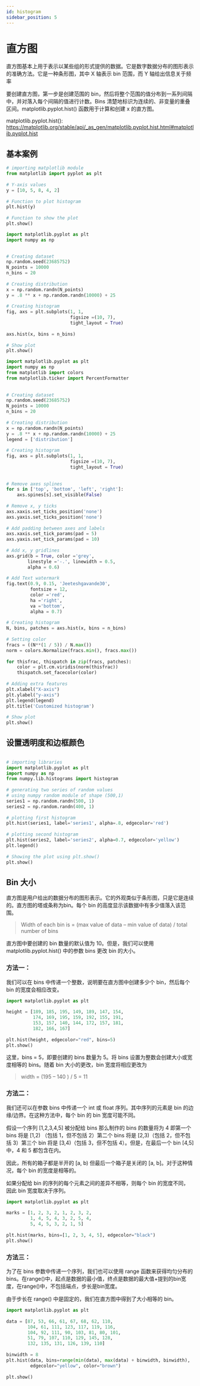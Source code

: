 ```yaml
---
id: histogram
sidebar_position: 5
---
```


# 直方图


直方图基本上用于表示以某些组的形式提供的数据。它是数字数据分布的图形表示的准确方法。它是一种条形图，其中 X 轴表示 bin 范围，而 Y 轴给出信息关于频率

要创建直方图，第一步是创建范围的 bin，然后将整个范围的值分布到一系列间隔中，并对落入每个间隔的值进行计数。Bins 清楚地标识为连续的、非变量的重叠区间。matplotlib.pyplot.hist() 函数用于计算和创建 x 的直方图。

matplotlib.pyplot.hist(): https://matplotlib.org/stable/api/_as_gen/matplotlib.pyplot.hist.html#matplotlib.pyplot.hist


## 基本案例

```python
# importing matplotlib module
from matplotlib import pyplot as plt
 
# Y-axis values
y = [10, 5, 8, 4, 2]
 
# Function to plot histogram
plt.hist(y)
 
# Function to show the plot
plt.show()
```


```python
import matplotlib.pyplot as plt
import numpy as np

 
# Creating dataset
np.random.seed(23685752)
N_points = 10000
n_bins = 20
 
# Creating distribution
x = np.random.randn(N_points)
y = .8 ** x + np.random.randn(10000) + 25
 
# Creating histogram
fig, axs = plt.subplots(1, 1,
                        figsize =(10, 7),
                        tight_layout = True)
 
axs.hist(x, bins = n_bins)
 
# Show plot
plt.show()
```


```python
import matplotlib.pyplot as plt
import numpy as np
from matplotlib import colors
from matplotlib.ticker import PercentFormatter
 
 
# Creating dataset
np.random.seed(23685752)
N_points = 10000
n_bins = 20
 
# Creating distribution
x = np.random.randn(N_points)
y = .8 ** x + np.random.randn(10000) + 25
legend = ['distribution']
 
# Creating histogram
fig, axs = plt.subplots(1, 1,
                        figsize =(10, 7),
                        tight_layout = True)
 
 
# Remove axes splines
for s in ['top', 'bottom', 'left', 'right']:
    axs.spines[s].set_visible(False)
 
# Remove x, y ticks
axs.xaxis.set_ticks_position('none')
axs.yaxis.set_ticks_position('none')
   
# Add padding between axes and labels
axs.xaxis.set_tick_params(pad = 5)
axs.yaxis.set_tick_params(pad = 10)
 
# Add x, y gridlines
axs.grid(b = True, color ='grey',
        linestyle ='-.', linewidth = 0.5,
        alpha = 0.6)
 
# Add Text watermark
fig.text(0.9, 0.15, 'Jeeteshgavande30',
         fontsize = 12,
         color ='red',
         ha ='right',
         va ='bottom',
         alpha = 0.7)
 
# Creating histogram
N, bins, patches = axs.hist(x, bins = n_bins)
 
# Setting color
fracs = ((N**(1 / 5)) / N.max())
norm = colors.Normalize(fracs.min(), fracs.max())
 
for thisfrac, thispatch in zip(fracs, patches):
    color = plt.cm.viridis(norm(thisfrac))
    thispatch.set_facecolor(color)
 
# Adding extra features   
plt.xlabel("X-axis")
plt.ylabel("y-axis")
plt.legend(legend)
plt.title('Customized histogram')
 
# Show plot
plt.show()
```

## 设置透明度和边框颜色

```python

# importing libraries
import matplotlib.pyplot as plt
import numpy as np
from numpy.lib.histograms import histogram
 
# generating two series of random values
# using numpy random module of shape (500,1)
series1 = np.random.randn(500, 1)
series2 = np.random.randn(400, 1)
 
# plotting first histogram
plt.hist(series1, label='series1', alpha=.8, edgecolor='red')
 
# plotting second histogram
plt.hist(series2, label='series2', alpha=0.7, edgecolor='yellow')
plt.legend()
 
# Showing the plot using plt.show()
plt.show()
```

## Bin 大小

直方图是用户给出的数据分布的图形表示。它的外观类似于条形图，只是它是连续的。直方图的塔或条称为bin。每个 bin 的高度显示该数据中有多少值落入该范围。

> Width of each bin is = (max value of data – min value of data) / total number of bins 

直方图中要创建的 bin 数量的默认值为 10。但是，我们可以使用 matplotlib.pyplot.hist() 中的参数 bins 更改 bin 的大小。

### 方法一：

我们可以在 bins 中传递一个整数，说明要在直方图中创建多少个 bin，然后每个 bin 的宽度会相应改变。

```python
import matplotlib.pyplot as plt
  
height = [189, 185, 195, 149, 189, 147, 154, 
          174, 169, 195, 159, 192, 155, 191, 
          153, 157, 140, 144, 172, 157, 181, 
          182, 166, 167]
  
plt.hist(height, edgecolor="red", bins=5)
plt.show()
```

这里，bins = 5，即要创建的 bins 数量为 5。将 bins 设置为整数会创建大小或宽度相等的 bins。随着 bin 大小的更改，bin 宽度将相应更改为

> width = (195 – 140 ) / 5 = 11

### 方法二：

我们还可以在参数 bins 中传递一个 int 或 float 序列。其中序列的元素是 bin 的边缘/边界。在这种方法中，每个 bin 的 bin 宽度可能不同。

假设一个序列 [1,2,3,4,5] 被分配给 bins 那么制作的 bins 的数量将为 4 即第一个 bins 将是 [1,2) （包括 1，但不包括 2）第二个 bins 将是 [2,3)（包括 2，但不包括 3）第三个 bin 将是 [3,4)（包括 3，但不包括 4）。但是，在最后一个 bin [4,5] 中，4 和 5 都包含在内。

因此，所有的箱子都是半开的 [a, b) 但最后一个箱子是关闭的 [a, b]。对于这种情况，每个 bin 的宽度是相等的。

如果分配给 bin 的序列的每个元素之间的差异不相等，则每个 bin 的宽度不同，因此 bin 宽度取决于序列。

```python
import matplotlib.pyplot as plt
  
marks = [1, 2, 3, 2, 1, 2, 3, 2, 
         1, 4, 5, 4, 3, 2, 5, 4, 
         5, 4, 5, 3, 2, 1, 5]
  
plt.hist(marks, bins=[1, 2, 3, 4, 5], edgecolor="black")
plt.show()
```
### 方法三：

为了在 bins 参数中传递一个序列，我们也可以使用 range 函数来获得均匀分布的 bins。在range()中，起点是数据的最小值，终点是数据的最大值+提到的bin宽度，在range()中，不包括端点，步长是bin宽度。

由于步长在 range() 中是固定的，我们在直方图中得到了大小相等的 bin。

```python
import matplotlib.pyplot as plt
  
data = [87, 53, 66, 61, 67, 68, 62, 110,
        104, 61, 111, 123, 117, 119, 116,
        104, 92, 111, 90, 103, 81, 80, 101,
        51, 79, 107, 110, 129, 145, 128, 
        132, 135, 131, 126, 139, 110]
  
binwidth = 8
plt.hist(data, bins=range(min(data), max(data) + binwidth, binwidth),
         edgecolor="yellow", color="brown")
  
plt.show()
```